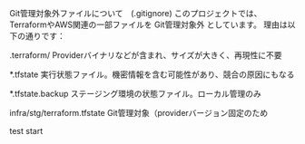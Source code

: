  Git管理対象外ファイルについて　(.gitignore)
このプロジェクトでは、TerraformやAWS関連の一部ファイルを Git管理対象外 としています。
理由は以下の通りです：

.terraform/
Providerバイナリなどが含まれ、サイズが大きく、再現性に不要

*.tfstate
実行状態ファイル。機密情報を含む可能性があり、競合の原因にもなる

*.tfstate.backup
ステージング環境の状態ファイル。ローカル管理のみ

infra/stg/terraform.tfstate
Git管理対象（providerバージョン固定のため

test start
